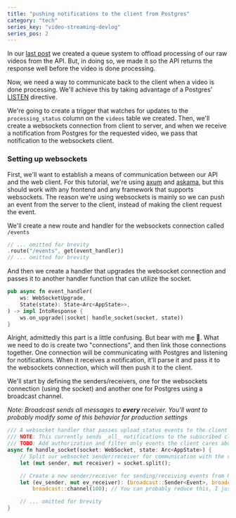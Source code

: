 ```yaml
---
title: "pushing notifications to the client from Postgres"
category: "tech"
series_key: "video-streaming-devlog"
series_pos: 2
---
```

In our [last post](https://sneakycrow.dev/blog/2024-10-15-creating-a-queue-for-video-processing) we created a queue system to offload processing of our raw videos from the API. But, in doing so, we
made it so the API returns the response well before the video is done processing.

Now, we need a way to communicate back to the client when a video is done processing. We'll achieve this by taking advantage
of a Postgres' [LISTEN](https://www.postgresql.org/docs/current/sql-listen.html) directive.

We're going to create a trigger that watches for updates to the `processing_status` column on the `videos` table
we created. Then, we'll create a websockets connection from client to server, and when we receive a notification
from Postgres for the requested video, we pass that notification to the websockets client.

### Setting up websockets

First, we'll want to establish a means of communication between our API and the web client.
For this tutorial, we're using [axum](https://github.com/tokio-rs/axum) and [askama](https://github.com/djc/askama),
but this should work with any frontend and any framework that supports websockets.
The reason we're using websockets is mainly so we can push an event from the server to the client, instead of
making the client request the event.

We'll create a new route and handler for the websockets connection called `/events`

```rust main.rs
// ... omitted for brevity
.route("/events", get(event_handler))
// ... omitted for brevity
```

And then we create a handler that upgrades the websocket connection and passes it to another handler function that can utilize
the socket.

```rust main.rs
pub async fn event_handler(
    ws: WebSocketUpgrade,
    State(state): State<Arc<AppState>>,
) -> impl IntoResponse {
    ws.on_upgrade(|socket| handle_socket(socket, state))
}
```

Alright, admittedly this part is a little confusing. But bear with me 🐻. What we need to do is create two "connections", and then
link those connections together. One connection will be communicating with Postgres and listening for notifications.
When it receives a notification, it'll parse it and pass it to the websockets connection, which will then push it to the client.

We'll start by defining the senders/receivers, one for the websockets connection (using the socket) and another one for Postgres
using a broadcast channel.

_Note: Broadcast sends all messages to **every** receiver. You'll want to probably modify some of this behavior for production
settings_

```rust events.rs
/// A websocket handler that passes upload_status events to the client
/// NOTE: This currently sends _all_ notifications to the subscribed client
/// TODO: Add authorization and filter only events the client cares about
async fn handle_socket(socket: WebSocket, state: Arc<AppState>) {
    // Split our websocket sender/receiver for communication with the client
    let (mut sender, mut receiver) = socket.split();

    // Create a new sender/receiver for sending/receiving events from Postgres
    let (ev_sender, mut ev_receiver): (broadcast::Sender<Event>, broadcast::Receiver<Event>) =
        broadcast::channel(100); // You can probably reduce this, I just pulled it from an example

    // ... omitted for brevity
}
```
